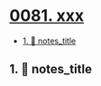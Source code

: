 # [0081. xxx](https://github.com/Tdahuyou/TNotes.nodejs/tree/main/notes/0081.%20xxx)

<!-- region:toc -->

- [1. 📒 notes_title](#1--notes_title)

<!-- endregion:toc -->

## 1. 📒 notes_title
